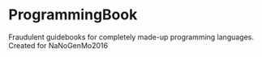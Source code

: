 # ProgrammingBook
Fraudulent guidebooks for completely made-up programming languages. Created for NaNoGenMo2016
